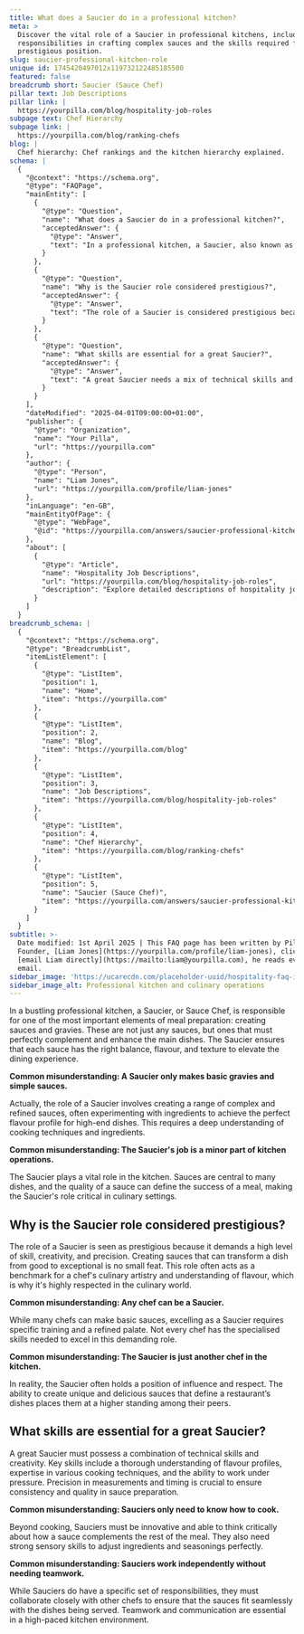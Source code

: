 ```yaml
---
title: What does a Saucier do in a professional kitchen?
meta: >
  Discover the vital role of a Saucier in professional kitchens, including their
  responsibilities in crafting complex sauces and the skills required for this
  prestigious position.
slug: saucier-professional-kitchen-role
unique id: 1745420497012x119732122485185500
featured: false
breadcrumb short: Saucier (Sauce Chef)
pillar text: Job Descriptions
pillar link: |
  https://yourpilla.com/blog/hospitality-job-roles
subpage text: Chef Hierarchy
subpage link: |
  https://yourpilla.com/blog/ranking-chefs
blog: |
  Chef hierarchy: Chef rankings and the kitchen hierarchy explained.
schema: |
  {
    "@context": "https://schema.org",
    "@type": "FAQPage",
    "mainEntity": [
      {
        "@type": "Question",
        "name": "What does a Saucier do in a professional kitchen?",
        "acceptedAnswer": {
          "@type": "Answer",
          "text": "In a professional kitchen, a Saucier, also known as a Sauce Chef, is crucial for preparing sauces and gravies that complement main dishes. They focus on achieving the right balance, flavour, and texture for each sauce to enhance the dining experience. Moreover, a Saucier's role involves creating a variety of complex sauces and is vital for the overall success of kitchen operations."
        }
      },
      {
        "@type": "Question",
        "name": "Why is the Saucier role considered prestigious?",
        "acceptedAnswer": {
          "@type": "Answer",
          "text": "The role of a Saucier is considered prestigious because it requires a high level of skill, creativity, and precision. They are responsible for creating sauces that elevate a dish from good to exceptional, often serving as a benchmark for a chef's culinary artistry and flavour understanding."
        }
      },
      {
        "@type": "Question",
        "name": "What skills are essential for a great Saucier?",
        "acceptedAnswer": {
          "@type": "Answer",
          "text": "A great Saucier needs a mix of technical skills and creativity, including an in-depth understanding of flavour profiles, cooking techniques, and the ability to work under pressure. They must also possess strong sensory skills to fine-tune ingredients and seasonings, and the ability to work well with other chefs is crucial."
        }
      }
    ],
    "dateModified": "2025-04-01T09:00:00+01:00",
    "publisher": {
      "@type": "Organization",
      "name": "Your Pilla",
      "url": "https://yourpilla.com"
    },
    "author": {
      "@type": "Person",
      "name": "Liam Jones",
      "url": "https://yourpilla.com/profile/liam-jones"
    },
    "inLanguage": "en-GB",
    "mainEntityOfPage": {
      "@type": "WebPage",
      "@id": "https://yourpilla.com/answers/saucier-professional-kitchen-role"
    },
    "about": [
      {
        "@type": "Article",
        "name": "Hospitality Job Descriptions",
        "url": "https://yourpilla.com/blog/hospitality-job-roles",
        "description": "Explore detailed descriptions of hospitality job roles including duties and tasks, helping businesses decide on specific roles."
      }
    ]
  }
breadcrumb_schema: |
  {
    "@context": "https://schema.org",
    "@type": "BreadcrumbList",
    "itemListElement": [
      {
        "@type": "ListItem",
        "position": 1,
        "name": "Home",
        "item": "https://yourpilla.com"
      },
      {
        "@type": "ListItem",
        "position": 2,
        "name": "Blog",
        "item": "https://yourpilla.com/blog"
      },
      {
        "@type": "ListItem",
        "position": 3,
        "name": "Job Descriptions",
        "item": "https://yourpilla.com/blog/hospitality-job-roles"
      },
      {
        "@type": "ListItem",
        "position": 4,
        "name": "Chef Hierarchy",
        "item": "https://yourpilla.com/blog/ranking-chefs"
      },
      {
        "@type": "ListItem",
        "position": 5,
        "name": "Saucier (Sauce Chef)",
        "item": "https://yourpilla.com/answers/saucier-professional-kitchen-role"
      }
    ]
  }
subtitle: >-
  Date modified: 1st April 2025 | This FAQ page has been written by Pilla
  Founder, [Liam Jones](https://yourpilla.com/profile/liam-jones), click to
  [email Liam directly](https://mailto:liam@yourpilla.com), he reads every
  email.
sidebar_image: 'https://ucarecdn.com/placeholder-uuid/hospitality-faq-image.jpg'
sidebar_image_alt: Professional kitchen and culinary operations
---
```

In a bustling professional kitchen, a Saucier, or Sauce Chef, is responsible for one of the most important elements of meal preparation: creating sauces and gravies. These are not just any sauces, but ones that must perfectly complement and enhance the main dishes. The Saucier ensures that each sauce has the right balance, flavour, and texture to elevate the dining experience.

**Common misunderstanding: A Saucier only makes basic gravies and simple sauces.**

Actually, the role of a Saucier involves creating a range of complex and refined sauces, often experimenting with ingredients to achieve the perfect flavour profile for high-end dishes. This requires a deep understanding of cooking techniques and ingredients.

**Common misunderstanding: The Saucier's job is a minor part of kitchen operations.**

The Saucier plays a vital role in the kitchen. Sauces are central to many dishes, and the quality of a sauce can define the success of a meal, making the Saucier's role critical in culinary settings.

## Why is the Saucier role considered prestigious?

The role of a Saucier is seen as prestigious because it demands a high level of skill, creativity, and precision. Creating sauces that can transform a dish from good to exceptional is no small feat. This role often acts as a benchmark for a chef's culinary artistry and understanding of flavour, which is why it's highly respected in the culinary world.

**Common misunderstanding: Any chef can be a Saucier.**

While many chefs can make basic sauces, excelling as a Saucier requires specific training and a refined palate. Not every chef has the specialised skills needed to excel in this demanding role.

**Common misunderstanding: The Saucier is just another chef in the kitchen.**

In reality, the Saucier often holds a position of influence and respect. The ability to create unique and delicious sauces that define a restaurant’s dishes places them at a higher standing among their peers.

## What skills are essential for a great Saucier?

A great Saucier must possess a combination of technical skills and creativity. Key skills include a thorough understanding of flavour profiles, expertise in various cooking techniques, and the ability to work under pressure. Precision in measurements and timing is crucial to ensure consistency and quality in sauce preparation.

**Common misunderstanding: Sauciers only need to know how to cook.**

Beyond cooking, Sauciers must be innovative and able to think critically about how a sauce complements the rest of the meal. They also need strong sensory skills to adjust ingredients and seasonings perfectly.

**Common misunderstanding: Sauciers work independently without needing teamwork.**

While Sauciers do have a specific set of responsibilities, they must collaborate closely with other chefs to ensure that the sauces fit seamlessly with the dishes being served. Teamwork and communication are essential in a high-paced kitchen environment.
